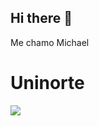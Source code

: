 ## Hi there 👋
Me  chamo Michael 
<h1>Uninorte</h1>
<img src="https://github.com/user-attachments/assets/84559c3f-9697-403a-9ed4-3d0d86b84eac">
<!--
**michaelsilvaqueiroz/michaelsilvaqueiroz** is a ✨ _special_ ✨ repository because its `README.md` (this file) appears on your GitHub profile.

Here are some ideas to get you started:

- 🔭 I’m currently working on ...
- 🌱 I’m currently learning ...
- 👯 I’m looking to collaborate on ...
- 🤔 I’m looking for help with ...
- 💬 Ask me about ...
- 📫 How to reach me: ...
- 😄 Pronouns: ...
- ⚡ Fun fact: ...
-->
